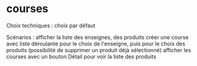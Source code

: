 # courses

Choix techniques : choix par défaut

Scénarios : afficher la liste des enseignes, des produits
            créer une course avec liste déroulante pour le choix de l'enseigne, 
                             puis pour le choix des produits (possibilité de supprimer un produit déjà sélectionné)
            afficher les courses avec un bouton Détail pour voir la liste des produits 
